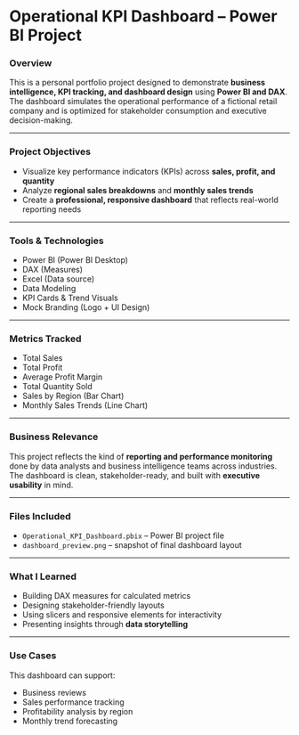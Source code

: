 # Operational KPI Dashboard – Power BI Project

### Overview  
This is a personal portfolio project designed to demonstrate **business intelligence, KPI tracking, and dashboard design** using **Power BI and DAX**. The dashboard simulates the operational performance of a fictional retail company and is optimized for stakeholder consumption and executive decision-making.

---

### Project Objectives
- Visualize key performance indicators (KPIs) across **sales, profit, and quantity**
- Analyze **regional sales breakdowns** and **monthly sales trends**
- Create a **professional, responsive dashboard** that reflects real-world reporting needs

---

### Tools & Technologies
- Power BI (Power BI Desktop)
- DAX (Measures)
- Excel (Data source)
- Data Modeling
- KPI Cards & Trend Visuals
- Mock Branding (Logo + UI Design)

---

### Metrics Tracked
- Total Sales  
- Total Profit  
- Average Profit Margin  
- Total Quantity Sold  
- Sales by Region (Bar Chart)  
- Monthly Sales Trends (Line Chart)

---

### Business Relevance
This project reflects the kind of **reporting and performance monitoring** done by data analysts and business intelligence teams across industries. The dashboard is clean, stakeholder-ready, and built with **executive usability** in mind.

---

### Files Included
- `Operational_KPI_Dashboard.pbix` – Power BI project file  
- `dashboard_preview.png` – snapshot of final dashboard layout

---

### What I Learned
- Building DAX measures for calculated metrics
- Designing stakeholder-friendly layouts
- Using slicers and responsive elements for interactivity
- Presenting insights through **data storytelling**

---

### Use Cases
This dashboard can support:
- Business reviews
- Sales performance tracking
- Profitability analysis by region
- Monthly trend forecasting
